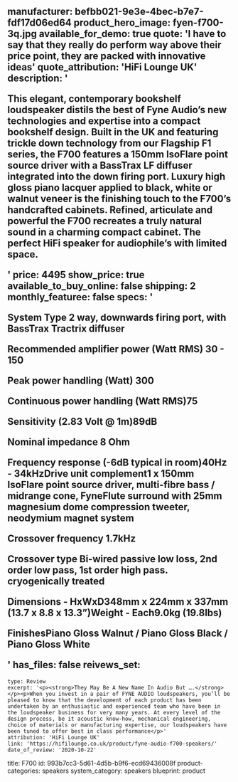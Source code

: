manufacturer: befbb021-9e3e-4bec-b7e7-fdf17d06ed64
product_hero_image: fyen-f700-3q.jpg
available_for_demo: true
quote: 'I have to say that they really do perform way above their price point, they are packed with innovative ideas'
quote_attribution: 'HiFi Lounge UK'
description: '<p>This elegant, contemporary bookshelf loudspeaker distils the best of Fyne Audio’s new technologies and expertise into a compact bookshelf design. Built in the UK and featuring trickle down technology from our Flagship F1 series, the F700 features a 150mm IsoFlare point source driver with a BassTrax LF diffuser integrated into the down firing port. Luxury high gloss piano lacquer applied to black, white or walnut veneer is the finishing touch to the F700’s handcrafted cabinets. Refined, articulate and powerful the F700 recreates a truly natural sound in a charming compact cabinet. The perfect HiFi speaker for audiophile’s with limited space.</p>'
price: 4495
show_price: true
available_to_buy_online: false
shipping: 2
monthly_featuree: false
specs: '<p>System Type 2 way, downwards firing port, with BassTrax Tractrix diffuser</p><p>Recommended amplifier power (Watt RMS) 30 - 150</p><p>Peak power handling (Watt) 300</p><p>Continuous power handling (Watt RMS)75</p><p>Sensitivity (2.83 Volt @ 1m)89dB</p><p>Nominal impedance 8 Ohm</p><p>Frequency response (-6dB typical in room)40Hz - 34kHzDrive unit complement1 x 150mm IsoFlare point source driver, multi-fibre bass / midrange cone, FyneFlute surround with 25mm magnesium dome compression tweeter, neodymium magnet system</p><p>Crossover frequency 1.7kHz</p><p>Crossover type Bi-wired passive low loss, 2nd order low pass, 1st order high pass. cryogenically treated</p><p>Dimensions - HxWxD348mm x 224mm x 337mm (13.7 x 8.8 x 13.3”)Weight - Each9.0kg (19.8lbs)</p><p>FinishesPiano Gloss Walnut / Piano Gloss Black / Piano Gloss White</p>'
has_files: false
reivews_set:
  -
    type: Review
    excerpt: '<p><strong>They May Be A New Name In Audio But ….</strong></p><p>When you invest in a pair of FYNE AUDIO loudspeakers, you’ll be pleased to know that the development of each product has been undertaken by an enthusiastic and experienced team who have been in the loudspeaker business for very many years. At every level of the design process, be it acoustic know-how, mechanical engineering, choice of materials or manufacturing expertise, our loudspeakers have been tuned to offer best in class performance</p>'
    attribution: 'HiFi Lounge UK'
    link: 'https://hifilounge.co.uk/product/fyne-audio-f700-speakers/'
    date_of_review: '2020-10-22'
title: F700
id: 993b7cc3-5d61-4d5b-b9f6-ecd69436008f
product-categories: speakers
system_category: speakers
blueprint: product
